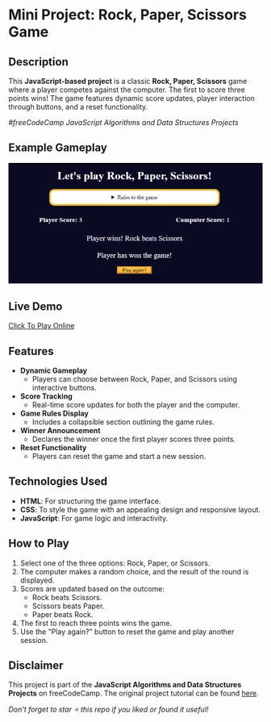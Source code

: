 # Mini Project: Rock, Paper, Scissors Game

## Description

This **JavaScript-based project** is a classic **Rock, Paper, Scissors** game where a player competes against the computer. The first to score three points wins! The game features dynamic score updates, player interaction through buttons, and a reset functionality.

_#freeCodeCamp JavaScript Algorithms and Data Structures Projects_

## Example Gameplay

![Rock, Paper, Scissors Gameplay Screenshot](Assets/Game.png)

## Live Demo

[Click To Play Online](https://quintin-dev.github.io/JavaScript-Mini_Project-Rock_Paper_Scissors_Game/)

## Features

-   **Dynamic Gameplay**
    -   Players can choose between Rock, Paper, and Scissors using interactive buttons.
-   **Score Tracking**
    -   Real-time score updates for both the player and the computer.
-   **Game Rules Display**
    -   Includes a collapsible section outlining the game rules.
-   **Winner Announcement**
    -   Declares the winner once the first player scores three points.
-   **Reset Functionality**
    -   Players can reset the game and start a new session.

## Technologies Used

-   **HTML**: For structuring the game interface.
-   **CSS**: To style the game with an appealing design and responsive layout.
-   **JavaScript**: For game logic and interactivity.

## How to Play

1. Select one of the three options: Rock, Paper, or Scissors.
2. The computer makes a random choice, and the result of the round is displayed.
3. Scores are updated based on the outcome:
    - Rock beats Scissors.
    - Scissors beats Paper.
    - Paper beats Rock.
4. The first to reach three points wins the game.
5. Use the "Play again?" button to reset the game and play another session.

## Disclaimer

This project is part of the **JavaScript Algorithms and Data Structures Projects** on freeCodeCamp. The original project tutorial can be found [here](https://www.freecodecamp.org/learn/javascript-algorithms-and-data-structures-v8/).

_Don't forget to star ⭐ this repo if you liked or found it useful!_
